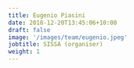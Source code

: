 ```yaml
---
title: Eugenio Piasini
date: 2018-12-20T13:45:06+10:00
draft: false
image: '/images/team/eugenio.jpeg'
jobtitle: SISSA (organiser)
weight: 1
---
```



